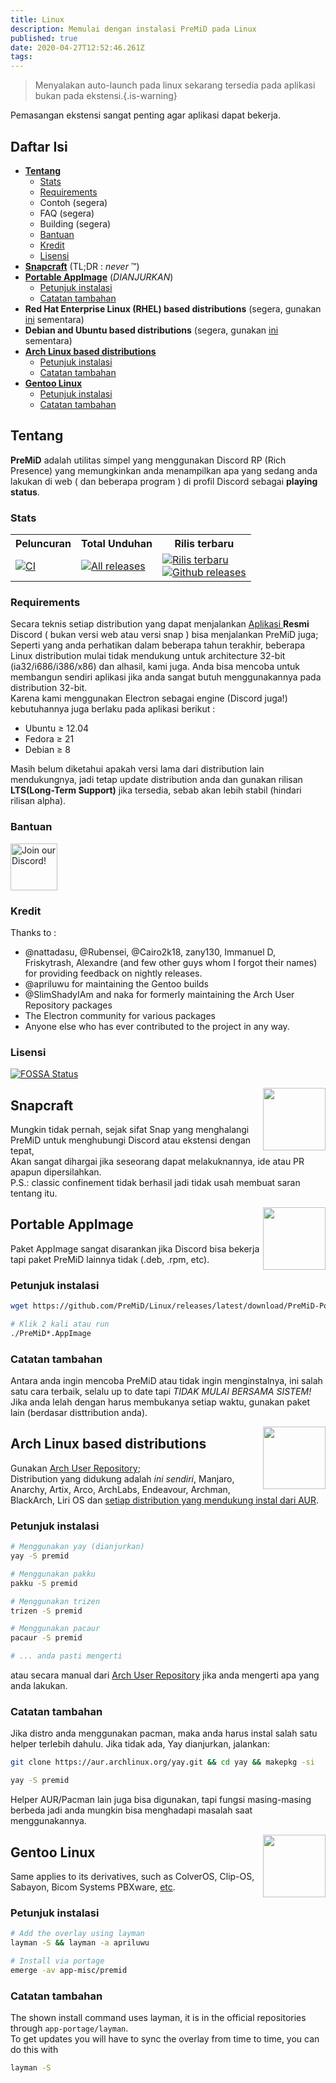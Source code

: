 ```yaml
---
title: Linux
description: Memulai dengan instalasi PreMiD pada Linux
published: true
date: 2020-04-27T12:52:46.261Z
tags:
---
```


> Menyalakan auto-launch pada linux sekarang tersedia pada aplikasi bukan pada ekstensi.{.is-warning}

Pemasangan ekstensi sangat penting agar aplikasi dapat bekerja.

## Daftar Isi

- **[Tentang](#about)**
  - [Stats](#stats)
  - [Requirements](#requirements)
  - Contoh (segera)
  - FAQ (segera)
  - Building (segera)
  - [Bantuan](#support)
  - [Kredit](#credits)
  - [Lisensi](#license)
- **[Snapcraft](#snapcraft)** (TL;DR : _never_ ™️)
- **[Portable AppImage](#portable-appimage)** (_DIANJURKAN_)
  - [Petunjuk instalasi](#installation-instructions)
  - [Catatan tambahan](#additional-notes)
- **Red Hat Enterprise Linux (RHEL) based distributions** (segera, gunakan [ini](#portable-appimage) sementara)
- **Debian and Ubuntu based distributions** (segera, gunakan [ini](#portable-appimage) sementara)
- **[Arch Linux based distributions](#arch-linux-based-distributions)**
  - [Petunjuk instalasi](#installation-instructions-1)
  - [Catatan tambahan](#additional-notes-1)
- **[Gentoo Linux](#gentoo-linux)**
  - [Petunjuk instalasi](#installation-instructions-2)
  - [Catatan tambahan](#additional-notes-2)

<a name="about"></a>

## Tentang

**PreMiD** adalah utilitas simpel yang menggunakan Discord RP (Rich Presence) yang memungkinkan anda menampilkan apa yang sedang anda lakukan di web ( dan beberapa program ) di profil Discord sebagai **playing status**.

<a name="stats"></a>

### Stats

<table>
  <tr>
    <th>Peluncuran</th>
    <th>Total Unduhan</th>
    <th>Rilis terbaru</th>
  </tr>
  <tr>
    <td><a href="https://github.com/PreMiD/Linux/actions"><img src="https://github.com/PreMiD/Linux/workflows/CI/badge.svg?branch=master&event=push" alt="CI"></a></td>
    <td><a href="https://github.com/PreMiD/Linux/releases"><img src="https://img.shields.io/github/downloads/PreMiD/Linux/total.svg?maxAge=86400" alt="All releases"></a></td>
    <td><a href="https://github.com/PreMiD/Linux/releases/latest"><img src="https://img.shields.io/github/v/release/PreMiD/Linux.svg?maxAge=86400" alt="Rilis terbaru"><br><img src="https://img.shields.io/github/downloads/PreMiD/Linux/latest/total.svg?maxAge=86400" alt="Github releases"></a></td>
  </tr>
</table>

<a name="requirements"></a>

### Requirements

Secara teknis setiap distribution yang dapat menjalankan [Aplikasi ](https://discordapp.com/download)**Resmi** Discord ( bukan versi web atau versi snap ) bisa menjalankan PreMiD juga;</br> Seperti yang anda perhatikan dalam beberapa tahun terakhir, beberapa Linux distribution mulai tidak mendukung untuk architecture 32-bit (ia32/i686/i386/x86) dan alhasil, kami juga. Anda bisa mencoba untuk membangun sendiri aplikasi jika anda sangat butuh menggunakannya pada distribution 32-bit.</br> Karena kami menggunakan Electron sebagai engine (Discord juga!) kebutuhannya juga berlaku pada aplikasi berikut :

- Ubuntu ≥ 12.04
- Fedora ≥ 21
- Debian ≥ 8

Masih belum diketahui apakah versi lama dari distribution lain mendukungnya, jadi tetap update distribution anda dan gunakan rilisan **LTS(Long-Term Support)** jika tersedia, sebab akan lebih stabil (hindari rilisan alpha).

<a name="support"></a>

### Bantuan

<div>
  <a target="_blank" href="https://discord.gg/WvfVZ8T" title="Join our Discord!">
    <img height="75px" draggable="false" src="https://discordapp.com/api/guilds/493130730549805057/widget.png?style=banner2" alt="Join our Discord!">
  </a>
</div>

<a name="credits"></a>

### Kredit

Thanks to :

- @nattadasu, @Rubensei, @Cairo2k18, zany130, Immanuel D, Friskytrash, Alexandre (and few other guys whom I forgot their names) for providing feedback on nightly releases.
- @apriluwu for maintaining the Gentoo builds
- @SlimShadyIAm and naka for formerly maintaining the Arch User Repository packages
- The Electron community for various packages
- Anyone else who has ever contributed to the project in any way.

<a name="license"></a>

### Lisensi

[![FOSSA Status](https://app.fossa.io/api/projects/git%2Bgithub.com%2FPreMiD%2FLinux.svg?type=large)](https://app.fossa.io/projects/git%2Bgithub.com%2FPreMiD%2FLinux?ref=badge_large)

<img src="https://i.imgur.com/ACAxtmA.png" width="100" height="100" align="right"></img>
<a name="snapcraft"></a>

## Snapcraft

Mungkin tidak pernah, sejak sifat Snap yang menghalangi PreMiD untuk menghubungi Discord atau ekstensi dengan tepat,</br> Akan sangat dihargai jika seseorang dapat melakuknannya, ide atau PR apapun dipersilahkan.</br> P.S.: classic confinement tidak berhasil jadi tidak usah membuat saran tentang itu.

<img src="https://i.imgur.com/qEZOOfU.png" width="100" height="100" align="right"></img>
<a name="appimage"></a>

## Portable AppImage

Paket AppImage sangat disarankan jika Discord bisa bekerja tapi paket PreMiD lainnya tidak (.deb, .rpm, etc).

<a name="appimageinstall"></a>

### Petunjuk instalasi

```bash
wget https://github.com/PreMiD/Linux/releases/latest/download/PreMiD-Portable.AppImage && chmod a+x PreMiD*.AppImage
```

```bash
# Klik 2 kali atau run
./PreMiD*.AppImage
```

<a name="appimagenotes"></a>

### Catatan tambahan

Antara anda ingin mencoba PreMiD atau tidak ingin menginstalnya, ini salah satu cara terbaik, selalu up to date tapi _TIDAK MULAI BERSAMA SISTEM!_</br>Jika anda lelah dengan harus membukanya setiap waktu, gunakan paket lain (berdasar disttribution anda).

<a name="arch"></a>
<img src="https://i.imgur.com/NBevNlU.png" width="100" height="100" align="right"></img>

## Arch Linux based distributions

Gunakan [Arch User Repository](https://aur.archlinux.org/packages/premid);</br> Distribution yang didukung adalah _ini sendiri_, Manjaro, Anarchy, Artix, Arco, ArchLabs, Endeavour, Archman, BlackArch, Liri OS dan [setiap distribution yang mendukung instal dari AUR](https://wiki.archlinux.org/index.php/Arch-based_distributions#Active).

<a name="archinstall"></a>

### Petunjuk instalasi

```bash
# Menggunakan yay (dianjurkan)
yay -S premid
```

```bash
# Menggunakan pakku
pakku -S premid
```

```bash
# Menggunakan trizen
trizen -S premid
```

```bash
# Menggunakan pacaur
pacaur -S premid
```

```bash
# ... anda pasti mengerti
```

atau secara manual dari [Arch User Repository](https://aur.archlinux.org/packages/premid) jika anda mengerti apa yang anda lakukan.

<a name="archnotes"></a>

### Catatan tambahan

Jika distro anda menggunakan pacman, maka anda harus instal salah satu helper terlebih dahulu. Jika tidak ada, Yay dianjurkan, jalankan:

```bash
git clone https://aur.archlinux.org/yay.git && cd yay && makepkg -si
```

```bash
yay -S premid
```

Helper AUR/Pacman lain juga bisa digunakan, tapi fungsi masing-masing berbeda jadi anda mungkin bisa menghadapi masalah saat menggunakannya.

<img src="https://i.imgur.com/Kv1X2to.png" width="100" height="100" align="right"></img>
<a name="gentoo"></a>

## Gentoo Linux

Same applies to its derivatives, such as ColverOS, Clip-OS, Sabayon, Bicom Systems PBXware, [etc](https://wiki.gentoo.org/wiki/Distributions_based_on_Gentoo#Active_projects).

<a name="gentooinstall"></a>

### Petunjuk instalasi

```bash
# Add the overlay using layman
layman -S && layman -a apriluwu
```

```bash
# Install via portage
emerge -av app-misc/premid
```

<a name="gentoonotes"></a>

### Catatan tambahan

The shown install command uses layman, it is in the official repositories through `app-portage/layman`.<br> To get updates you will have to sync the overlay from time to time, you can do this with

```bash
layman -S
```